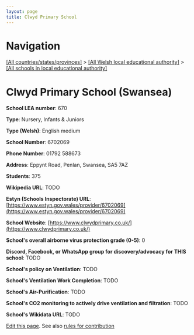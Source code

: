 ```yaml
---
layout: page
title: Clwyd Primary School
---
```

# Navigation

[[All countries/states/provinces]](../../..) > [[All Welsh local educational authority]](../..) > [[All schools in local educational authority]](..)

# Clwyd Primary School (Swansea)

**School LEA number**: 670

**Type**: Nursery, Infants & Juniors

**Type (Welsh)**: English medium

**School Number**: 6702069

**Phone Number**: 01792 588673

**Address**: Eppynt Road, Penlan, Swansea, SA5 7AZ

**Students**: 375

**Wikipedia URL**: TODO

**Estyn (Schools Inspectorate) URL**: [https://www.estyn.gov.wales/provider/6702069](https://www.estyn.gov.wales/provider/6702069)

**School Website**: [https://www.clwydprimary.co.uk/](https://www.clwydprimary.co.uk/)

**School's overall airborne virus protection grade (0-5)**: 0

**Discord, Facebook, or WhatsApp group for discovery/advocacy for THIS school**: TODO

**School's policy on Ventilation**: TODO

**School's Ventilation Work Completion**: TODO

**School's Air-Purification**: TODO

**School's CO2 monitoring to actively drive ventilation and filtration**: TODO

**School's Wikidata URL**: TODO




[Edit this page](https://github.com/ventilate-schools/Wales/edit/prif/./Swansea/Clwyd_Primary_School.md). See also [rules for contribution](../../../contribution-rules/)